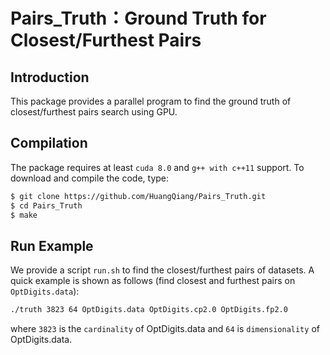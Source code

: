 # Pairs_Truth：Ground Truth for Closest/Furthest Pairs

## Introduction

This package provides a parallel program to find the ground truth of closest/furthest pairs search using GPU. 

## Compilation

The package requires at least ```cuda 8.0``` and  ```g++ with c++11``` support. To download and compile the code, type:

```bash
$ git clone https://github.com/HuangQiang/Pairs_Truth.git
$ cd Pairs_Truth
$ make
```

## Run Example

We provide a script ```run.sh``` to find the closest/furthest pairs of datasets. A quick example is shown as follows (find closest and furthest pairs on ```OptDigits.data```):

```bash
./truth 3823 64 OptDigits.data OptDigits.cp2.0 OptDigits.fp2.0
```

where `3823` is the `cardinality` of OptDigits.data and ``64`` is ``dimensionality`` of OptDigits.data.

